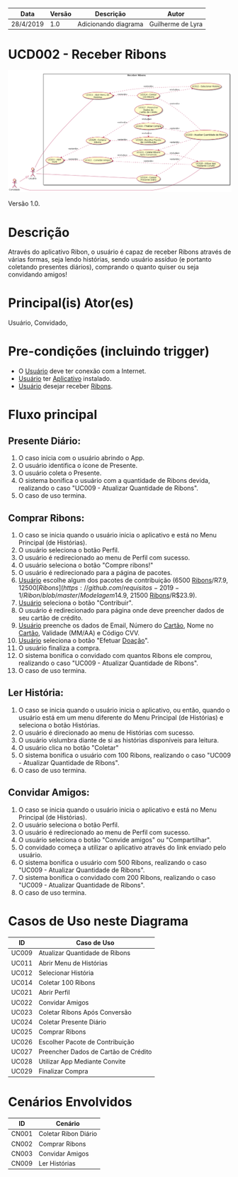 | Data       | Versão  | Descrição       | Autor            |
| ---------- | ------- | --------------- | ---------------- |
| 28/4/2019 | 1.0 | Adicionando diagrama | Guilherme de Lyra |


# UCD002 - Receber Ribons

![diagrama](Receber_Ribons.png)

Versão 1.0.

# Descrição
Através do aplicativo Ribon, o usuário é capaz de receber Ribons através de várias formas, seja lendo histórias, sendo usuário assíduo (e portanto coletando presentes diários), comprando o quanto quiser ou seja convidando amigos!

# Principal(is) Ator(es)
Usuário, Convidado, 

# Pre-condições (incluindo trigger)
- O [Usuário](https://github.com/requisitos-2019-1/Ribon/blob/master/Modelagem%20de%20Requisitos/Lexicos/Usuário.md) deve ter conexão com a Internet.
- [Usuário](https://github.com/requisitos-2019-1/Ribon/blob/master/Modelagem%20de%20Requisitos/Lexicos/Usuário.md) ter [Aplicativo](https://github.com/requisitos-2019-1/Ribon/blob/master/Modelagem%20de%20Requisitos/Lexicos/Aplicativo.md) instalado.
- [Usuário](https://github.com/requisitos-2019-1/Ribon/blob/master/Modelagem%20de%20Requisitos/Lexicos/Usuário.md) desejar receber [Ribons](https://github.com/requisitos-2019-1/Ribon/blob/master/Modelagem%20de%20Requisitos/Lexicos/Ribon.md).

# Fluxo principal
## Presente Diário:
1. O caso inicia com o usuário abrindo o App.
1. O usuário identifica o ícone de Presente.
1. O usuário coleta o Presente.
1. O sistema bonifica o usuário com a quantidade de Ribons devida, realizando o caso "UC009 - Atualizar Quantidade de Ribons".
1. O caso de uso termina.
## Comprar Ribons:
1. O caso se inicia quando o usuário inicia o aplicativo e está no Menu Principal (de Histórias).
1. O usuário seleciona o botão Perfil.
1. O usuário é redirecionado ao menu de Perfil com sucesso.
1. O usuário seleciona o botão "Compre ribons!"
1. O usuário é redirecionado para a página de pacotes.
1. [Usuário](https://github.com/requisitos-2019-1/Ribon/blob/master/Modelagem%20de%20Requisitos/Lexicos/Usuário.md) escolhe algum dos pacotes de contribuição (6500 [Ribons](https://github.com/requisitos-2019-1/Ribon/blob/master/Modelagem%20de%20Requisitos/Lexicos/Ribon.md)/R$7.9, 12500 [Ribons](https://github.com/requisitos-2019-1/Ribon/blob/master/Modelagem%20de%20Requisitos/Lexicos/Ribon.md)/R$14.9, 21500 [Ribons](https://github.com/requisitos-2019-1/Ribon/blob/master/Modelagem%20de%20Requisitos/Lexicos/Ribon.md)/R$23.9).
1. [Usuário](https://github.com/requisitos-2019-1/Ribon/blob/master/Modelagem%20de%20Requisitos/Lexicos/Usuário.md) seleciona o botão "Contribuir".
1. O usuário é redirecionado para página onde deve preencher dados de seu cartão de crédito.
1. [Usuário](https://github.com/requisitos-2019-1/Ribon/blob/master/Modelagem%20de%20Requisitos/Lexicos/Usuário.md) preenche os dados de Email, Número do [Cartão](https://github.com/requisitos-2019-1/Ribon/blob/master/Modelagem%20de%20Requisitos/Lexicos/Card.md), Nome no [Cartão](https://github.com/requisitos-2019-1/Ribon/blob/master/Modelagem%20de%20Requisitos/Lexicos/Card.md), Validade (MM/AA) e Código CVV.
1. [Usuário](https://github.com/requisitos-2019-1/Ribon/blob/master/Modelagem%20de%20Requisitos/Lexicos/Usuário.md) seleciona o botão "Efetuar [Doação](https://github.com/requisitos-2019-1/Ribon/blob/master/Modelagem%20de%20Requisitos/Lexicos/Doação.md)".
1. O usuário finaliza a compra.
1. O sistema bonifica o convidado com quantos Ribons ele comprou, realizando o caso "UC009 - Atualizar Quantidade de Ribons".
1. O caso de uso termina.
## Ler História:
1. O caso se inicia quando o usuário inicia o aplicativo, ou então, quando o usuário está em um menu diferente do Menu Principal (de Histórias) e seleciona o botão Histórias.
1. O usuário é direcionado ao menu de Histórias com sucesso.
1. O usuário vislumbra diante de si as histórias disponíveis para leitura.
1. O usuário clica no botão "Coletar"
1. O sistema bonifica o usuário com 100 Ribons, realizando o caso "UC009 - Atualizar Quantidade de Ribons".
1. O caso de uso termina.
## Convidar Amigos:
1. O caso se inicia quando o usuário inicia o aplicativo e está no Menu Principal (de Histórias).
1. O usuário seleciona o botão Perfil.
1. O usuário é redirecionado ao menu de Perfil com sucesso.
1. O usuário seleciona o botão "Convide amigos" ou "Compartilhar".
1. O convidado começa a utilizar o aplicativo através do link enviado pelo usuário.
1. O sistema bonifica o usuário com 500 Ribons, realizando o caso "UC009 - Atualizar Quantidade de Ribons".
1. O sistema bonifica o convidado com 200 Ribons, realizando o caso "UC009 - Atualizar Quantidade de Ribons".
1. O caso de uso termina.

# Casos de Uso neste Diagrama
| ID  | Caso de Uso |
| ---------- | ------- |
| UC009 | Atualizar Quantidade de Ribons |
| UC011 | Abrir Menu de Histórias |
| UC012 | Selecionar História |
| UC014 | Coletar 100 Ribons |
| UC021 | Abrir Perfil |
| UC022 | Convidar Amigos |
| UC023 | Coletar Ribons Após Conversão |
| UC024 | Coletar Presente Diário |
| UC025 | Comprar Ribons |
| UC026 | Escolher Pacote de Contribuição |
| UC027 | Preencher Dados de Cartão de Crédito |
| UC028 | Utilizar App Mediante Convite |
| UC029 | Finalizar Compra |

# Cenários Envolvidos
| ID  | Cenário |
| ---------- | ------- |
| CN001 | Coletar Ribon Diário |
| CN002 | Comprar Ribons |
| CN003 | Convidar Amigos |
| CN009 | Ler Histórias |

